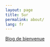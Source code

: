 ```yaml
---
layout: page
title: Sur
permalink: about/
lang: fr
---
```


[Blog de bienvenue](/2018/11/04/welcome/)
